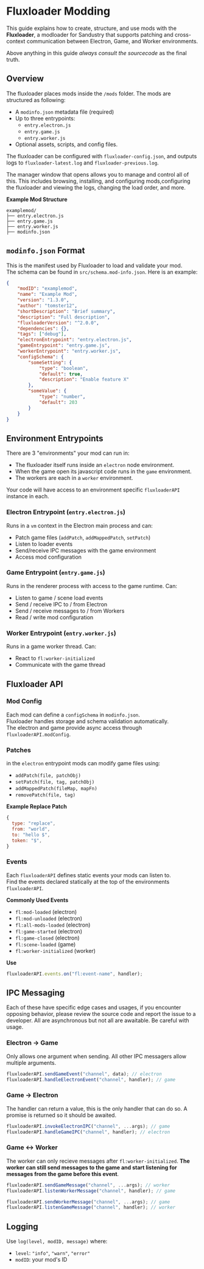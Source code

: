 # Fluxloader Modding

This guide explains how to create, structure, and use mods with the **Fluxloader**, a modloader for Sandustry that supports patching and cross-context communication between Electron, Game, and Worker environments.

Above anything in this guide _always consult the sourcecode_ as the final truth.

## Overview

The fluxloader places mods inside the `/mods` folder. The mods are structured as following:

-   A `modinfo.json` metadata file (required)
-   Up to three entrypoints:
    -   `entry.electron.js`
    -   `entry.game.js`
    -   `entry.worker.js`
-   Optional assets, scripts, and config files.

The fluxloader can be configured with `fluxloader-config.json`, and outputs logs to `fluxloader-latest.log` and `fluxloader-previous.log`.

The manager window that opens allows you to manage and control all of this. This includes browsing, installing, and configuring mods,configuring the fluxloader and viewing the logs, changing the load order, and more.

**Example Mod Structure**

```
examplemod/
├── entry.electron.js
├── entry.game.js
├── entry.worker.js
├── modinfo.json
```

## `modinfo.json` Format

This is the manifest used by Fluxloader to load and validate your mod.  
The schema can be found in `src/schema.mod-info.json`. Here is an example:

```json
{
	"modID": "examplemod",
	"name": "Example Mod",
	"version": "1.3.0",
	"author": "tomster12",
	"shortDescription": "Brief summary",
	"description": "Full description",
	"fluxloaderVersion": "^2.0.0",
	"dependencies": {},
	"tags": ["debug"],
	"electronEntrypoint": "entry.electron.js",
	"gameEntrypoint": "entry.game.js",
	"workerEntrypoint": "entry.worker.js",
	"configSchema": {
		"someSetting": {
			"type": "boolean",
			"default": true,
			"description": "Enable feature X"
		},
		"someValue": {
			"type": "number",
			"default": 203
		}
	}
}
```

## Environment Entrypoints

There are 3 "environments" your mod can run in:

-   The fluxloader itself runs inside an `electron` node environment.
-   When the game open its javascript code runs in the `game` environment.
-   The workers are each in a `worker` environment.

Your code will have access to an environment specific `fluxloaderAPI` instance in each.

### Electron Entrypoint (`entry.electron.js`)

Runs in a `vm` context in the Electron main process and can:

-   Patch game files (`addPatch`, `addMappedPatch`, `setPatch`)
-   Listen to loader events
-   Send/receive IPC messages with the game environment
-   Access mod configuration

### Game Entrypoint (`entry.game.js`)

Runs in the renderer process with access to the game runtime. Can:

-   Listen to game / scene load events
-   Send / receive IPC to / from Electron
-   Send / receive messages to / from Workers
-   Read / write mod configuration

### Worker Entrypoint (`entry.worker.js`)

Runs in a game worker thread. Can:

-   React to `fl:worker-initialized`
-   Communicate with the game thread

## Fluxloader API

### Mod Config

Each mod can define a `configSchema` in `modinfo.json`.  
Fluxloader handles storage and schema validation automatically.  
The electron and game provide async access through `fluxloaderAPI.modConfig`.

### Patches

in the `electron` entrypoint mods can modify game files using:

-   `addPatch(file, patchObj)`
-   `setPatch(file, tag, patchObj)`
-   `addMappedPatch(fileMap, mapFn)`
-   `removePatch(file, tag)`

**Example Replace Patch**

```js
{
  type: "replace",
  from: "world",
  to: "hello $",
  token: "$",
}
```

### Events

Each `fluxloaderAPI` defines static events your mods can listen to.  
Find the events declared statically at the top of the environments `fluxloaderAPI`.

**Commonly Used Events**

-   `fl:mod-loaded` (electron)
-   `fl:mod-unloaded` (electron)
-   `fl:all-mods-loaded` (electron)
-   `fl:game-started` (electron)
-   `fl:game-closed` (electron)
-   `fl:scene-loaded` (game)
-   `fl:worker-initialized` (worker)

**Use**

```js
fluxloaderAPI.events.on("fl:event-name", handler);
```

## IPC Messaging

Each of these have specific edge cases and usages, if you encounter opposing behavior, please review the source code and report the issue to a developer.
All are asynchronous but not all are awaitable. Be careful with usage.

### Electron -> Game

Only allows one argument when sending. All other IPC messagers allow multiple arguments.

```js
fluxloaderAPI.sendGameEvent("channel", data); // electron
fluxloaderAPI.handleElectronEvent("channel", handler); // game
```

### Game -> Electron

The handler can return a value, this is the only handler that can do so. A promise is returned so it should be awaited.

```js
fluxloaderAPI.invokeElectronIPC("channel", ...args); // game
fluxloaderAPI.handleGameIPC("channel", handler); // electron
```

### Game <-> Worker

The worker can only recieve messages after `fl:worker-initialized`. **The worker can still send messages to the game and start listening for messages from the game before this event**.

```js
fluxloaderAPI.sendGameMessage("channel", ...args); // worker
fluxloaderAPI.listenWorkerMessage("channel", handler); // game

fluxloaderAPI.sendWorkerMessage("channel", ...args); // game
fluxloaderAPI.listenGameMessage("channel", handler); // worker
```

## Logging

Use `log(level, modID, message)` where:

-   `level`: `"info"`, `"warn"`, `"error"`
-   `modID`: your mod's ID
